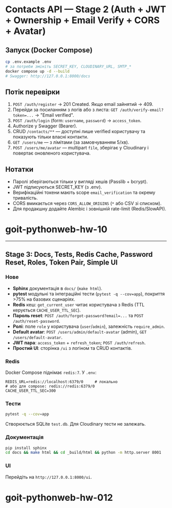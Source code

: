 # Contacts API — Stage 2 (Auth + JWT + Ownership + Email Verify + CORS + Avatar)

## Запуск (Docker Compose)
```bash
cp .env.example .env
# за потреби змініть SECRET_KEY, CLOUDINARY_URL, SMTP_*
docker compose up -d --build
# Swagger: http://127.0.0.1:8000/docs
```

## Потік перевірки
1) `POST /auth/register` → 201 Created. Якщо email зайнятий → 409.
2) Перейди за посиланням з логів або з листа: `GET /auth/verify-email?token=...` → "Email verified".
3) `POST /auth/login` (form: `username`, `password`) → `access_token`.
4) Authorize у Swagger (Bearer).
5) CRUD `/contacts/**` — доступні лише verified користувачу та показують тільки власні контакти.
6) `GET /users/me` — з лімітами (за замовчуванням 5/хв).
7) `POST /users/me/avatar` — multipart `file`, зберігає у Cloudinary і повертає оновленого користувача.

## Нотатки
- Паролі зберігаються тільки у вигляді хешів (Passlib + bcrypt).
- JWT підписуються SECRET_KEY (з .env).
- Верифікаційні токени мають scope `email_verification` та окрему тривалість.
- CORS вмикається через `CORS_ALLOW_ORIGINS` (`*` або CSV зі списком).
- Для продакшну додайте Alembic і зовнішній rate-limit (Redis/SlowAPI).
# goit-pythonweb-hw-10


---
## Stage 3: Docs, Tests, Redis Cache, Password Reset, Roles, Token Pair, Simple UI

### Нове
- **Sphinx** документація в `docs/` (`make html`).
- **pytest** модульні та інтеграційні тести (`pytest -q --cov=app`), покриття >75% на базових сценаріях.
- **Redis** кеш: `get_current_user` читає користувача з Redis (TTL керується `CACHE_USER_TTL_SEC`).
- **Пароль reset**: `POST /auth/forgot-password?email=...` та `POST /auth/reset-password`.
- **Ролі**: поле `role` у користувача (`user`/`admin`), залежність `require_admin`.
- **Default avatar**: `POST /users/admin/default-avatar` (admin), `GET /users/default-avatar`.
- **JWT пара**: `access_token` + `refresh_token`; `POST /auth/refresh`.
- **Простий UI**: сторінка `/ui` з логіном та CRUD контактів.

### Redis
Docker Compose піднімає `redis:7`. У `.env`:
```
REDIS_URL=redis://localhost:6379/0     # локально
# або для compose: redis://redis:6379/0
CACHE_USER_TTL_SEC=300
```

### Тести
```bash
pytest -q --cov=app
```
Створюється SQLite `test.db`. Для Cloudinary тести не залежать.

### Документація
```bash
pip install sphinx
cd docs && make html && cd _build/html && python -m http.server 8001
```

### UI
Перейдіть на `http://127.0.0.1:8000/ui`.

# goit-pythonweb-hw-012
